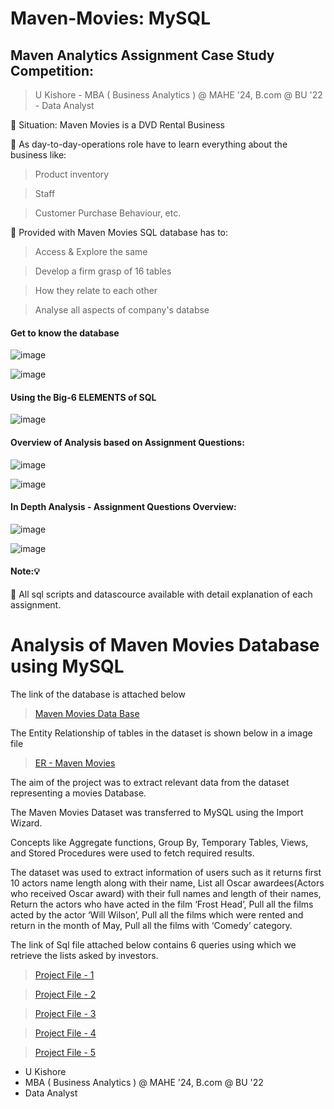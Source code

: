 # Maven-Movies: MySQL

## Maven Analytics Assignment Case Study Competition:

> U Kishore -
> MBA ( Business Analytics ) @ MAHE '24, B.com @ BU '22 -
> Data Analyst

🧩 Situation: Maven Movies is a DVD Rental Business

🧩 As day-to-day-operations role have to learn everything about the business like:

> Product inventory

> Staff

> Customer Purchase Behaviour, etc.

🧩 Provided with Maven Movies SQL database has to:

> Access & Explore the same

> Develop a firm grasp of 16 tables

> How they relate to each other

> Analyse all aspects of company's databse


#### Get to know the database

![image](https://user-images.githubusercontent.com/68370376/183249078-fcfafc98-878b-418c-bbe6-410471fd1880.png)

![image](https://user-images.githubusercontent.com/68370376/183249090-4ce46c69-d6e2-478c-9c70-b0f21d7e5eca.png)

#### Using the Big-6 ELEMENTS of SQL

![image](https://user-images.githubusercontent.com/68370376/183249103-2bc5526e-1d9c-4199-9062-09cda29ddf45.png)

#### Overview of Analysis based on Assignment Questions:

![image](https://user-images.githubusercontent.com/68370376/183249137-d29085fc-d646-4a0d-83aa-3bfe5c6c6a01.png)

![image](https://user-images.githubusercontent.com/68370376/183249167-707aaaaf-1a83-4ce5-9e3d-0b4685550300.png)

#### In Depth Analysis - Assignment Questions Overview:

![image](https://user-images.githubusercontent.com/68370376/183249187-c95ca97c-4986-4958-a1c3-293dea8d35a2.png)

![image](https://user-images.githubusercontent.com/68370376/183249201-92c8cdd9-5da0-4933-929a-57b242eab38b.png)

#### Note:💡
🧩 All sql scripts and datascource available with detail explanation of each assignment.

# Analysis of Maven Movies Database using MySQL

The link of the database is attached below

> [Maven Movies Data Base](https://github.com/ukishore33/Analysing-of-Maven-Movies-Database/blob/main/Mavenmoviesdb.sql)

The Entity Relationship of tables in the dataset is shown below in a image file

> [ER - Maven Movies](https://github.com/ukishore33/Analysing-of-Maven-Movies-Database/blob/main/ER%20Diagram.png)

The aim of the project was to extract relevant data from the dataset representing a movies Database.

The Maven Movies Dataset was transferred to MySQL using the Import Wizard.

Concepts like Aggregate functions, Group By, Temporary Tables, Views, and Stored Procedures were used to fetch required results.

The dataset was used to extract information of users such as it returns first 10 actors name length along with their name, List all Oscar awardees(Actors who received Oscar award) with their full names and length of their names, Return the actors who have acted in the film ‘Frost Head’, Pull all the films acted by the actor ‘Will Wilson’, Pull all the films which were rented and return in the month of May, Pull all the films with ‘Comedy’ category.

The link of Sql file attached below contains 6 queries using which we retrieve the lists asked by investors.

> [Project File - 1](https://github.com/ukishore33/Analysing-of-Maven-Movies-Database/blob/main/The%20Project%20File.sql)

> [Project File - 2](https://github.com/ukishore33/Analysing-of-Maven-Movies-Database/blob/main/The%20Project%20File.sql)

> [Project File - 3](https://github.com/ukishore33/Analysing-of-Maven-Movies-Database/blob/main/The%20Project%20File.sql)

> [Project File - 4](https://github.com/ukishore33/Analysing-of-Maven-Movies-Database/blob/main/The%20Project%20File.sql)

> [Project File - 5](https://github.com/ukishore33/Analysing-of-Maven-Movies-Database/blob/main/The%20Project%20File.sql)

- U Kishore
- MBA ( Business Analytics ) @ MAHE '24, B.com @ BU '22
- Data Analyst
